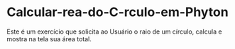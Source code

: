 # Calcular-rea-do-C-rculo-em-Phyton
Este é um exercício  que solicita ao Usuário o raio de um círculo, calcula e mostra na tela sua área total.
